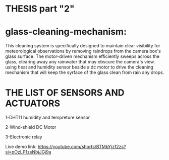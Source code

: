 # THESIS part "2"

# glass-cleaning-mechanism:
This cleaning system is specifically designed to maintain clear visibility for meteorological observations by removing raindrops from the camera box's glass surface. The motor-driven mechanism efficiently sweeps across the glass, clearing away any rainwater that may obscure the camera's view. using heat and humidity sensor beside a dc motor to drive the cleaning mechanism that will keep the syrface of the glass clean from rain any drops.
# THE LIST OF SENSORS AND ACTUATORS
1-DHT11 humidity and tempreture sensor

2-Wind-shield DC Motor

3-Electronic relay

Live demo link:  https://youtube.com/shorts/BTMbYjzf2zs?si=pOzLP1zsNbjJGj9a
